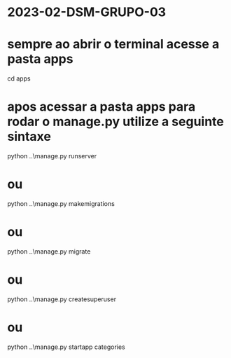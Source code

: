 # 2023-02-DSM-GRUPO-03

# sempre ao abrir o terminal acesse a pasta apps

cd apps

# apos acessar a pasta apps para rodar o manage.py utilize a seguinte sintaxe

python ..\manage.py runserver

# ou 

python ..\manage.py makemigrations

# ou 

python ..\manage.py migrate

# ou

python ..\manage.py createsuperuser

# ou

python ..\manage.py startapp categories
